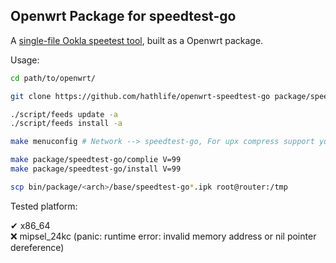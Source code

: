 Openwrt Package for speedtest-go
---------

A [single-file Ookla speetest tool](https://github.com/showwin/speedtest-go), built as a  Openwrt package.

Usage:

```sh
cd path/to/openwrt/

git clone https://github.com/hathlife/openwrt-speedtest-go package/speedtest-go

./script/feeds update -a
./script/feeds install -a

make menuconfig # Network --> speedtest-go, For upx compress support you need to have upx/ucl in your toolchain.

make package/speedtest-go/complie V=99
make package/speedtest-go/install V=99

scp bin/package/<arch>/base/speedtest-go*.ipk root@router:/tmp
```
Tested platform:

✔ x86_64  
❌ mipsel_24kc (panic: runtime error: invalid memory address or nil pointer dereference)